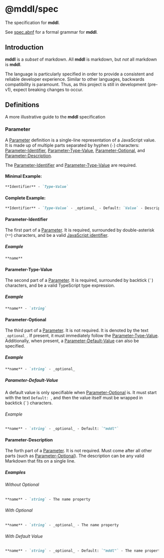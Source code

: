 # @mddl/spec

The specification for **mddl**.

See [spec.abnf](./spec.abnf) for a formal grammar for **mddl**.

## Introduction

**mddl** is a _subset_ of markdown. All **mddl** is markdown, but _not_ all markdown is **mddl**.

The language is particularly specified in order to provide a consistent and reliable developer experience. Similar to other languages, backwards compatibility is paramount. Thus, as this project is still in development (pre-v1), expect breaking changes to occur.

## Definitions

A more illustrative guide to the **mddl** specification

### Parameter

A [Parameter]() definition is a single-line representation of a JavaScript value. It is made up of multiple parts separated by hyphen (`-`) characters: [Parameter-Identifier](), [Parameter-Type-Value](), [Parameter-Optional](), and [Parameter-Description]().

The [Parameter-Identifier]() and [Parameter-Type-Value]() are required.

#### Minimal Example:
```md
**Identifier** - `Type-Value`
```

#### Complete Example:
```md
**Identifier** - `Type-Value` - _optional_ - Default: `Value` - Description
```

#### Parameter-Identifier

The first part of a [Parameter](). It is required, surrounded by double-asterisk (`**`) characters, and be a valid [JavaScript identifier]().

##### Example

```md
**name**
```

#### Parameter-Type-Value

The second part of a [Parameter](). It is required, surrounded by backtick (`` ` ``) characters, and be a valid TypeScript type expression.

##### Example

```md
**name** - `string`
```

#### Parameter-Optional

The third part of a [Parameter](). It is not required. It is denoted by the text `_optional_`. If present, it must immediately follow the [Parameter-Type-Value](). Additionally, when present, a [Parameter-Default-Value]() can also be specified.

##### Example

```md
**name** - `string` - _optional_
```

##### Parameter-Default-Value

A default value is only specifiable when [Parameter-Optional]() is. It must start with the text `Default: `, and then the value itself must be wrapped in backtick (`` ` ``) characters.

###### Example

```md
**name** - `string` - _optional_ - Default: `"mddl"`
```

#### Parameter-Description

The forth part of a [Parameter](). It is not required. Must come after all other parts (such as [Parameter-Optional]()). The description can be any valid Markdown that fits on a single line.

##### Examples

###### Without Optional
```md
**name** - `string` - The name property
```

###### With Optional
```md
**name** - `string` - _optional_ - The name property
```

###### With Default Value
```md
**name** - `string` - _optional_ - Default: `"mddl"` - The name property
```
